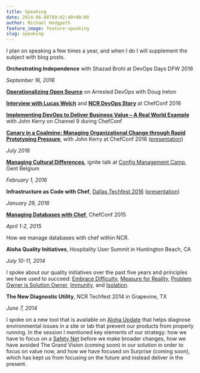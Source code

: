 ```yaml
---
title: Speaking
date: 2014-06-08T09:02:40+00:00
author: Michael Hedgpeth
feature_image: feature-speaking
slug: speaking
---
```

I plan on speaking a few times a year, and when I do I will supplement the subject with blog posts.

**Orchestrating Independence** with Shazad Brohi at DevOps Days DFW 2016

_September 16, 2016_

**[Operationalizing Open Source](https://t.co/1bTyAKPUKD)** on Arrested DevOps with Doug Ireton

**[Interview with Lucas Welch](https://www.youtube.com/watch?v=ZG3OZologLU&list=PL11cZfNdwNyO5zYE2HUlx3ZuAm5ysvpoj&index=26)** and **[NCR DevOps Story](https://www.youtube.com/watch?v=ef9sxkvpV7c&list=PL11cZfNdwNyO5zYE2HUlx3ZuAm5ysvpoj&index=25)** at ChefConf 2016

[**Implementing DevOps to Deliver Business Value &#8211; A Real World Example**](https://channel9.msdn.com/Events/DevOps-Microsoft-Chef/ChefConf-2016/Implementing-DevOps-to-Deliver-Business-Value-A-Real-World-Example) with John Kerry on Channel 9 during ChefConf

**[Canary in a Coalmine: Managing Organizational Change through Rapid Prototyping Pressure](https://t.co/WHloI4hPID)**, with John Kerry at ChefConf 2016 ([presentation](http://prezi.com/yrzh4vdv_ijn/?utm_campaign=share&utm_medium=copy))

_July 2016_

**[Managing Cultural Differences](https://www.youtube.com/watch?v=3A1NVNrmBMk&feature=youtu.be),** ignite talk at [Config Management Camp](http://cfgmgmtcamp.eu/), Gent Belgium

_February 1, 2016_

**Infrastructure as Code with Chef**, [Dallas Techfest 2016](http://dallastechfest.com/) ([presentation](https://prezi.com/1wqjocy-xysa/infrastructure-as-code-with-chef/))

_January 29, 2016_

[**Managing Databases with Chef**](https://www.youtube.com/watch?v=DYSvbcFC2ck), ChefConf 2015

_April 1-2, 2015_

How we manage databases with chef within NCR.

**Aloha Quality Initiatives**, Hospitality User Summit in Huntington Beach, CA

_July 10-11, 2014_
  
I spoke about our quality initiatives over the past five years and principles we have used to succeed: [Embrace Difficulty](/embrace-difficulty/ "Embrace Difficulty"), [Measure for Reality](/measure-for-reality/ "Measure for Reality"), [Problem Owner is Solution Owner](/problem-owner-is-solution-owner/ "Problem Owner is Solution Owner"), [Immunity](/immunity/ "Immunity"), and [Isolation](/solve-problems-by-isolating-them/ "Solve Problems by Isolating Them").

**The New Diagnostic Utility**, NCR Techfest 2014 in Grapevine, TX
  
_June 7, 2014_
  
I spoke on a new tool that is available on [Aloha Update](http://www.radiantupdate.com) that helps diagnose environmental issues in a site or lab that prevent our products from properly running. In the session I mentioned key elements of our strategy: how we have to focus on a [Safety Net](/safety-net/) before we make broader changes, how we have avoided The Grand Vision (coming soon) in our solution in order to focus on value now, and how we have focused on Surprise (coming soon), which has kept us from focusing on the future and instead deliver in the present.
